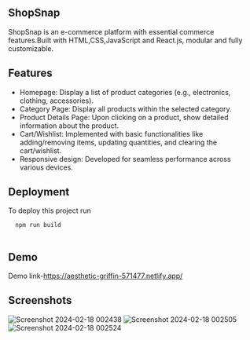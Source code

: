 ## ShopSnap

ShopSnap is an e-commerce platform with essential commerce features.Built with HTML,CSS,JavaScript and React.js, modular and fully customizable.


## Features

- Homepage:  Display a list of product categories (e.g., electronics, clothing, accessories).
- Category Page:  Display all products within the selected category.
- Product Details Page:  Upon clicking on a product, show detailed information about the product.
- Cart/Wishlist:  Implemented with basic functionalities like adding/removing items, updating quantities, and clearing the cart/wishlist.
- Responsive design:  Developed for seamless performance across various devices.





## Deployment

To deploy this project run

```bash
  npm run build
   
```


## Demo

Demo link-https://aesthetic-griffin-571477.netlify.app/


## Screenshots
![Screenshot 2024-02-18 002438](https://github.com/Kavish7702/ShopSnap/assets/143951389/7d807e1a-1506-4fd3-8488-147107612657)
![Screenshot 2024-02-18 002505](https://github.com/Kavish7702/ShopSnap/assets/143951389/ca99df01-c9ce-4925-893b-8f06c841b37e)
![Screenshot 2024-02-18 002524](https://github.com/Kavish7702/ShopSnap/assets/143951389/87a3ff85-e0b4-4d2e-8454-588389497a6b)


